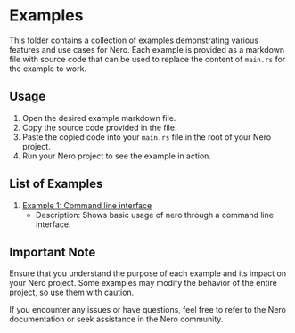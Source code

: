 # Examples

This folder contains a collection of examples demonstrating various features and use cases for Nero. Each example is provided as a markdown file with source code that can be used to replace the content of `main.rs` for the example to work.

## Usage

1. Open the desired example markdown file.
2. Copy the source code provided in the file.
3. Paste the copied code into your `main.rs` file in the root of your Nero project.
4. Run your Nero project to see the example in action.

## List of Examples

1. [Example 1: Command line interface](cli.md)
   - Description: Shows basic usage of nero through a command line interface.

## Important Note

Ensure that you understand the purpose of each example and its impact on your Nero project. Some examples may modify the behavior of the entire project, so use them with caution.

If you encounter any issues or have questions, feel free to refer to the Nero documentation or seek assistance in the Nero community.
